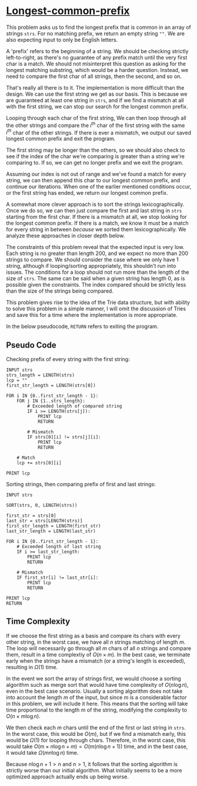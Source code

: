 # [Longest-common-prefix](https://leetcode.com/problems/longest-common-prefix)

This problem asks us to find the longest prefix that is common in an array of strings `strs`. For no matching prefix, we return an empty string `""`. We are also expecting input to only be English letters.

A 'prefix' refers to the beginning of a string. We should be checking strictly left-to-right, as there's no guarantee of any prefix match until the very first char is a match. We should not misinterpret this question as asking for the longest matching substring, which would be a harder question. Instead, we need to compare the first char of all strings, then the second, and so on.

That's really all there is to it. The implementation is more difficult than the design. We can use the first string we get as our basis. This is because we are guaranteed at least one string in `strs`, and if we find a mismatch at all with the first string, we can stop our search for the longest common prefix.

Looping through each char of the first string, We can then loop through all the other strings and compare the $i^{th}$ char of the first string with the same $i^{th}$ char of the other strings. If there is ever a mismatch, we output our saved longest common prefix and exit the program.

The first string may be longer than the others, so we should also check to see if the index of the char we're comparing is greater than a string we're comparing to. If so, we can get no longer prefix and we exit the program.

Assuming our index is not out of range and we've found a match for every string, we can then append this char to our longest common prefix, and continue our iterations. When one of the earlier mentioned conditions occur, or the first string has ended, we return our longest common prefix.

A somewhat more clever approach is to sort the strings lexicographically. Once we do so, we can then just compare the first and last string in `strs` starting from the first char. If there is a mismatch at all, we stop looking for the longest common prefix. If there is a match, we know it must be a match for every string in between *because* we sorted them lexicographically. We analyze these approaches in closer depth below.

The constraints of this problem reveal that the expected input is very low. Each string is no greater than length $200$, and we expect no more than $200$ strings to compare. We should consider  the case where we only have $1$ string, although if looping/sorting appropriately, this shouldn't run into issues. The conditions for a loop should not run more than the length of the size of `strs`. The same can be said when a given string has length $0$, as is possible given the constraints. The index compared should be strictly less than the size of the strings being compared.

This problem gives rise to the idea of the Trie data structure, but with ability to solve this problem in a simple manner, I will omit the discussion of Tries and save this for a time where the implementation is more appropriate. 

In the below pseudocode, `RETURN` refers to exiting the program.

## Pseudo Code
Checking prefix of every string with the first string:
```
INPUT strs
strs_length = LENGTH(strs)
lcp = ""
first_str_length = LENGTH(strs[0])

FOR i IN {0..first_str_length - 1}:
    FOR j IN {1..strs_length}:
        # Exceeded length of compared string
        IF i >= LENGTH(strs[j]):
            PRINT lcp
            RETURN
        
        # Mismatch
        IF strs[0][i] != strs[j][i]:
            PRINT lcp
            RETURN
    
    # Match
    lcp += strs[0][i]

PRINT lcp
```
Sorting strings, then comparing prefix of first and last strings:
```
INPUT strs

SORT(strs, 0, LENGTH(strs))

first_str = strs[0]
last_str = strs[LENGTH(strs)]
first_str_length = LENGTH(first_str)
last_str_length = LENGTH(last_str)

FOR i IN {0..first_str_length - 1}:
    # Exceeded length of last string
    IF i >= last_str_length:
        PRINT lcp
        RETURN

    # Mismatch
    IF first_str[i] != last_str[i]:
        PRINT lcp
        RETURN

PRINT lcp
RETURN
```

## Time Complexity
If we choose the first string as a basis and compare its chars with every other string, in the worst case, we have all $n$ strings matching of length $m$. The loop will necessarily go through all $m$ chars of all $n$ strings and compare them, result in a time complextiy of $O(n \times m)$. In the best case, we terminate early when the strings have a mismatch (or a string's length is exceeded), resulting in $\Omega(1)$ time.

In the event we sort the array of strings first, we would choose a sorting algorithm such as merge sort that would have time complexity of $O(n \log n)$, even in the best case scenario. Usually a sorting algorithm does not take into account the length $m$ of the input, but since $m$ is a considerable factor in this problem, we will include it here. This means that the sorting will take time proportional to the length $m$ of the string, modifying the complexity to $O(n \times m \log n)$.

 We then check each $m$ chars until the end of the first or last string in `strs`. In the worst case, this would be $O(m)$, but if we find a mismatch early, this would be $\Omega(1)$ for looping through chars. Therefore, in the worst case, this would take $O(m \times n \log n + m) = O(m(n \log n + 1))$ time, and in the best case, it would take $\Omega(mn \log n)$ time.

Because $n \log n + 1 > n$ and $n > 1$, it follows that the sorting algorithm is strictly worse than our initial algorithm. What initially seems to be a more optimized approach actually ends up being worse.